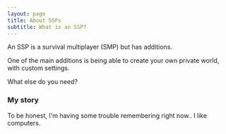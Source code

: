 ```yaml
---
layout: page
title: About SSPs
subtitle: What is an SSP?
---
```


An SSP is a survival multiplayer (SMP) but has additions.

One of the main additions is being able to create your own
private world, with custom settings.

What else do you need?

### My story

To be honest, I'm having some trouble remembering right now.. I like computers.